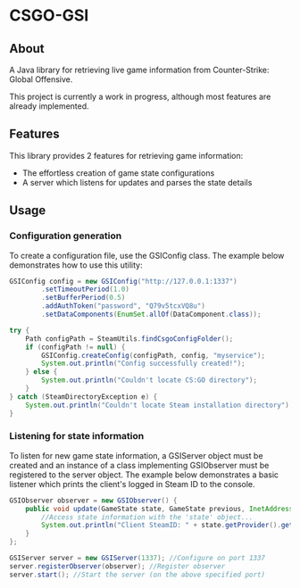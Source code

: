 # CSGO-GSI
## About
A Java library for retrieving live game information from Counter-Strike: Global Offensive.

This project is currently a work in progress, although most features are already implemented.

## Features
This library provides 2 features for retrieving game information:
- The effortless creation of game state configurations
- A server which listens for updates and parses the state details

## Usage
### Configuration generation
To create a configuration file, use the GSIConfig class. The example below demonstrates how to use this utility:

```java
GSIConfig config = new GSIConfig("http://127.0.0.1:1337")
        .setTimeoutPeriod(1.0)
        .setBufferPeriod(0.5)
        .addAuthToken("password", "Q79v5tcxVQ8u")
        .setDataComponents(EnumSet.allOf(DataComponent.class));

try {
    Path configPath = SteamUtils.findCsgoConfigFolder();
    if (configPath != null) {
        GSIConfig.createConfig(configPath, config, "myservice");
        System.out.println("Config successfully created!");
    } else {
        System.out.println("Couldn't locate CS:GO directory");
    }
} catch (SteamDirectoryException e) {
    System.out.println("Couldn't locate Steam installation directory");
}
```

### Listening for state information
To listen for new game state information, a GSIServer object must be created and an instance of a class
implementing GSIObserver must be registered to the server object. The example below demonstrates a basic
listener which prints the client's logged in Steam ID to the console.
```java
GSIObserver observer = new GSIObserver() {
    public void update(GameState state, GameState previous, InetAddress address) {
        //Access state information with the 'state' object...
        System.out.println("Client SteamID: " + state.getProvider().getClientSteamId());
    }
};

GSIServer server = new GSIServer(1337); //Configure on port 1337
server.registerObserver(observer); //Register observer
server.start(); //Start the server (on the above specified port)
```